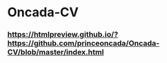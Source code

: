 # Oncada-CV
### https://htmlpreview.github.io/?https://github.com/princeoncada/Oncada-CV/blob/master/index.html
